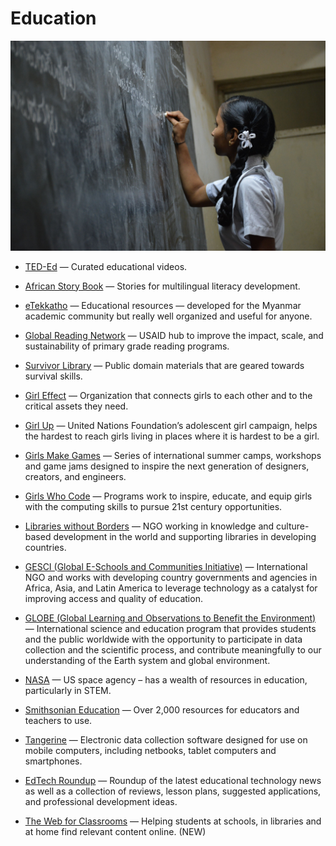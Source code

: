 # Education

![education](../images/education.jpg)

- [TED-Ed](https://ed.ted.com) — Curated educational videos.

- [African Story Book](http://africanstorybook.org) — Stories for multilingual literacy development.

- [eTekkatho](http://www.etekkatho.org) — Educational resources — developed for the Myanmar academic community but really well organized and useful for anyone.

- [Global Reading Network](https://globalreadingnetwork.net) — USAID hub to improve the impact, scale, and sustainability of primary grade reading programs.

- [Survivor Library](http://www.survivorlibrary.com) — Public domain materials that are geared towards survival skills.

- [Girl Effect](https://www.girleffect.org) — Organization that connects girls to each other and to the critical assets they need.

- [Girl Up](https://girlup.org) — United Nations Foundation’s adolescent girl campaign, helps the hardest to reach girls living in places where it is hardest to be a girl.

- [Girls Make Games](http://girlsmakegames.com) — Series of international summer camps, workshops and game jams designed to inspire the next generation of designers, creators, and engineers.

- [Girls Who Code](https://girlswhocode.com) — Programs work to inspire, educate, and equip girls with the computing skills to pursue 21st century opportunities.

- [Libraries without Borders](https://librarieswithoutborders.org) — NGO working in knowledge and culture-based development in the world and supporting libraries in developing countries.

- [GESCI (Global E-Schools and Communities Initiative)](http://gesci.org) — International NGO and works with developing country governments and agencies in Africa, Asia, and Latin America to leverage technology as a catalyst for improving access and quality of education.

- [GLOBE (Global Learning and Observations to Benefit the Environment)](http://globe.gov) — International science and education program that provides students and the public worldwide with the opportunity to participate in data collection and the scientific process, and contribute meaningfully to our understanding of the Earth system and global environment.

- [NASA](https://nasa.gov) — US space agency – has a wealth of resources in education, particularly in STEM.

- [Smithsonian Education](http://www.smithsonianeducation.org/educators) — Over 2,000 resources for educators and teachers to use.

- [Tangerine](http://www.tangerinecentral.org) — Electronic data collection software designed for use on mobile computers, including netbooks, tablet computers and smartphones.

- [EdTech Roundup](http://www.edtechroundup.org/) — Roundup of the latest educational technology news as well as a collection of reviews, lesson plans, suggested applications, and professional development ideas.

- [The Web for Classrooms](https://webforclassrooms.com/) — Helping students at schools, in libraries and at home find relevant content online. (NEW)